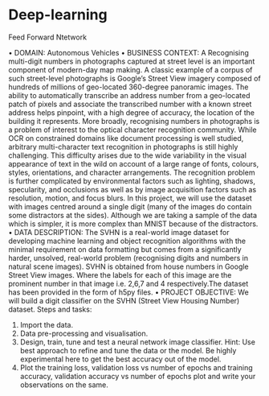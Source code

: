 # Deep-learning
Feed Forward Ntetwork

• DOMAIN: Autonomous Vehicles
• BUSINESS CONTEXT: A Recognising multi-digit numbers in photographs captured at street level is an important component of modern-day map making. A classic example of a corpus of such street-level photographs is Google’s Street View imagery composed of hundreds of millions of geo-located 360-degree panoramic images.
The ability to automatically transcribe an address number from a geo-located patch of pixels and associate the transcribed number with a known street address helps pinpoint, with a high degree of accuracy, the location of the building it represents. More broadly, recognising numbers in photographs is a problem of interest to the optical character recognition community.
While OCR on constrained domains like document processing is well studied, arbitrary multi-character text recognition in photographs is still highly challenging. This difficulty arises due to the wide variability in the visual appearance of text in the wild on account of a large range of fonts, colours, styles, orientations, and character arrangements.
The recognition problem is further complicated by environmental factors such as lighting, shadows, specularity, and occlusions as well as by image acquisition factors such as resolution, motion, and focus blurs. In this project, we will use the dataset with images centred around a single digit (many of the images do contain some distractors at the sides). Although we are taking a sample of the data which is simpler, it is more complex than MNIST because of the distractors.
• DATA DESCRIPTION: The SVHN is a real-world image dataset for developing machine learning and object recognition algorithms with the minimal requirement on data formatting but comes from a significantly harder, unsolved, real-world problem (recognising digits and numbers in natural scene images). SVHN is obtained from house numbers in Google Street View images.
Where the labels for each of this image are the prominent number in that image i.e. 2,6,7 and 4 respectively.The dataset has been provided in the form of h5py files.
• PROJECT OBJECTIVE: We will build a digit classifier on the SVHN (Street View Housing Number) dataset. Steps and tasks:
1. Import the data.
2. Data pre-processing and visualisation.
3. Design, train, tune and test a neural network image classifier.
Hint: Use best approach to refine and tune the data or the model. Be highly experimental here to get the best accuracy out of the model.
4. Plot the training loss, validation loss vs number of epochs and training accuracy, validation accuracy vs number of epochs plot and write your
observations on the same.
